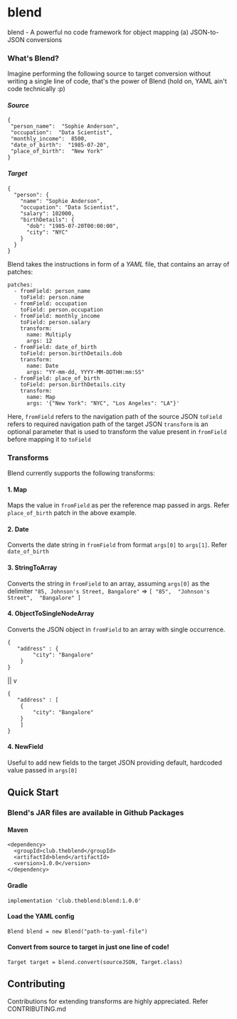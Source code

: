 # blend

blend - A powerful no code framework for object mapping (a) JSON-to-JSON conversions

### What's Blend?

Imagine performing the following source to target conversion without writing a single line of code, that's the power of Blend (hold on, YAML ain't code technically :p)

#### *Source*
```
{  
 "person_name":  "Sophie Anderson", 
 "occupation":  "Data Scientist",  
 "monthly_income":  8500,  
 "date_of_birth":  "1985-07-20",  
 "place_of_birth":  "New York"  
}
```

#### *Target*
```
{
  "person": {
    "name": "Sophie Anderson",
    "occupation": "Data Scientist",
    "salary": 102000,
    "birthDetails": {
      "dob": "1985-07-20T00:00:00",
      "city": "NYC"
    }
  }
}
```
Blend takes the instructions in form of a *YAML* file, that contains an array of patches:
```
patches:
  - fromField: person_name
    toField: person.name
  - fromField: occupation
    toField: person.occupation
  - fromField: monthly_income
    toField: person.salary
    transform:
      name: Multiply
      args: 12
  - fromField: date_of_birth
    toField: person.birthDetails.dob
    transform:
      name: Date
      args: "YY-mm-dd, YYYY-MM-DDTHH:mm:SS"
  - fromField: place_of_birth
    toField: person.birthDetails.city
    transform:
      name: Map
      args: '{"New York": "NYC", "Los Angeles": "LA"}'

```

Here,
 `fromField` refers to the navigation path of the source JSON
 `toField` refers to required navigation path of the target JSON
 `transform` is an optional parameter that is used to transform the value present in `fromField` before mapping it to `toField`

### Transforms 

Blend currently supports the following transforms:
#### 1. Map 
Maps the value in `fromField` as per the reference map passed in args. Refer `place_of_birth` patch in the above example.
#### 2. Date 
Converts the date string in `fromField` from format `args[0]` to `args[1]`. Refer `date_of_birth` 
#### 3. StringToArray 
Converts the  string in `fromField` to an array, assuming `args[0]` as the delimiter
`"85, Johnson's Street, Bangalore"` ⇒ `[ "85",  "Johnson's Street",  "Bangalore" ]`
#### 4. ObjectToSingleNodeArray
Converts the JSON object in `fromField` to an array with single occurrence.
```
{
   "address" : {
		"city": "Bangalore"
	}
}
```

||
v

```
{
   "address" : [
    {
		"city": "Bangalore"
	}
	]
}
```

#### 4. NewField
Useful to add new fields to the target JSON providing default, hardcoded value passed in `args[0]`



## Quick Start

###  Blend's JAR files are available in Github Packages

#### Maven
```
<dependency>
  <groupId>club.theblend</groupId>
  <artifactId>blend</artifactId>
  <version>1.0.0</version>
</dependency>
```

#### Gradle
```
implementation 'club.theblend:blend:1.0.0'  
```

#### Load the YAML config

`Blend blend = new Blend("path-to-yaml-file")`

#### Convert from source to target in just one line of code!
`Target target = blend.convert(sourceJSON, Target.class)`

## Contributing

Contributions for extending transforms are highly appreciated. Refer CONTRIBUTING.md




